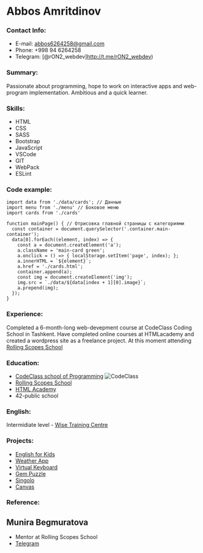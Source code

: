 
# Abbos Amritdinov

### Contact Info:
  * E-mail: abbos6264258@gmail.com
  * Phone: +998 94 6264258
  * Telegram: [@rON2_webdev]http://t.me/rON2_webdev)

### Summary:
  Passionate about programming, hope to work on interactive apps and web-program implementation. Ambitious and a quick learner.

### Skills:
  * HTML
  * CSS
  * SASS
  * Bootstrap
  * JavaScript
  * VSCode
  * GIT
  * WebPack
  * ESLint

### Code example: 
```JS
import data from './data/cards'; // Данные
import menu from './menu' // Боковое меню
import cards from './cards'

function mainPage() { // Отрисовка главной страницы с категориями
  const container = document.querySelector('.container.main-container');
  data[0].forEach((element, index) => {
    const a = document.createElement('a');
    a.className = 'main-card green';
    a.onclick = () => { localStorage.setItem('page', index); };
    a.innerHTML = `${element}`;
    a.href = './cards.html';
    container.append(a);
    const img = document.createElement('img');
    img.src = `./data/${data[index + 1][0].image}`;
    a.prepend(img);
  });
}
```

### Experience:
 Completed a 6-month-long web-devepment course at CodeClass Coding School in Tashkent. Have completed online courses at HTMLacademy and created a wordpress site as a freelance project.
 At this moment attending [Rolling Scopes School](http://rs.school)
 

### Education:
- [CodeClass school of Programming](https://codeclass.uz)
 ![CodeClass](https://imgur.com/a/jqPtuwG)
- [Rolling Scopes School](https://rs.school)
- [HTML Academy](https://htmlacademy.ru)
- 42-public school 

### English:
 Intermidiate level - [Wise Training Centre](http://wisetraining.uz)
 
### Projects:
* [English for Kids](https://abbos-ron2.github.io/english)
* [Weather App](https://abbos-ron2.github.io/weather)
* [Virtual Keyboard](http://abbos-ron2.github.io/virtual-keyboard)
* [Gem Puzzle](http://abbos-ron2.github.io/gem-puzzle)
* [Singolo](https://abbos-ron2.github.io/singolo)
* [Canvas](https://abbos-ron2.github.io/codejam-image-api)


### Reference:
## Munira Begmuratova 
* Mentor at Rolling Scopes School
* [Telegram](https://t.me/@Muneeesh)







